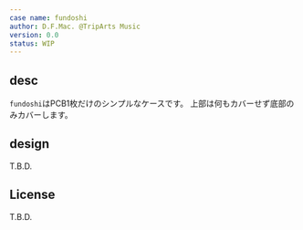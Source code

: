 ```yaml
---
case name: fundoshi
author: D.F.Mac. @TripArts Music
version: 0.0
status: WIP
---
```



## desc

`fundoshi`はPCB1枚だけのシンプルなケースです。
上部は何もカバーせず底部のみカバーします。

## design

T.B.D.

## License

T.B.D.




